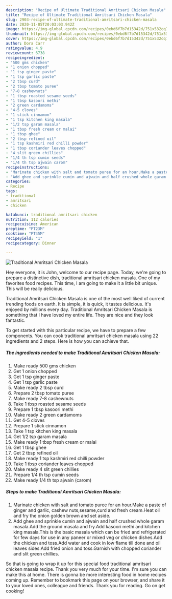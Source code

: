 ```yaml
---
description: "Recipe of Ultimate Traditional Amritsari Chicken Masala"
title: "Recipe of Ultimate Traditional Amritsari Chicken Masala"
slug: 2903-recipe-of-ultimate-traditional-amritsari-chicken-masala
date: 2020-11-05T20:03:03.942Z
image: https://img-global.cpcdn.com/recipes/0ebd6f7b7d15342d/751x532cq70/traditional-amritsari-chicken-masala-recipe-main-photo.jpg
thumbnail: https://img-global.cpcdn.com/recipes/0ebd6f7b7d15342d/751x532cq70/traditional-amritsari-chicken-masala-recipe-main-photo.jpg
cover: https://img-global.cpcdn.com/recipes/0ebd6f7b7d15342d/751x532cq70/traditional-amritsari-chicken-masala-recipe-main-photo.jpg
author: Dora Carr
ratingvalue: 4.9
reviewcount: 6738
recipeingredient:
- "500 gms chicken"
- "1 onion chopped"
- "1 tsp ginger paste"
- "1 tsp garlic paste"
- "2 tbsp curd"
- "2 tbsp tomato puree"
- "7-8 cashewnuts"
- "1 tbsp roasted sesame seeds"
- "1 tbsp kasoori methi"
- "2 green cardamoms"
- "4-5 cloves"
- "1 stick cinnamon"
- "1 tsp kitchen king masala"
- "1/2 tsp garam masala"
- "1 tbsp fresh cream or malai"
- "1 tbsp ghee"
- "2 tbsp refined oil"
- "1 tsp kashmiri red chilli powder"
- "1 tbsp coriander leaves chopped"
- "4 slit green chillies"
- "1/4 th tsp cumin seeds"
- "1/4 th tsp ajwain carom"
recipeinstructions:
- "Marinate chicken with salt and tomato puree for an hour.Make a paste of ginger and garlic, cashew nuts,sesame,curd and fresh cream.Heat oil and fry the onion golden brown and set aside."
- "Add ghee and sprinkle cumin and ajwain and half crushed whole garam masala.Add the ground masala and fry.Add kasoori methi and kitchen king masala.This is the basic masala which can be fried and refrigerated for few days for use in any paneer or mixed veg or chicken dishes.Add the chicken and toss.Add water and cook in low flame till done and oil leaves sides.Add fried onion and toss.Garnish with chopped coriander and slit green chillies."
categories:
- Recipe
tags:
- traditional
- amritsari
- chicken

katakunci: traditional amritsari chicken 
nutrition: 112 calories
recipecuisine: American
preptime: "PT23M"
cooktime: "PT45M"
recipeyield: "1"
recipecategory: Dinner

---
```



![Traditional Amritsari Chicken Masala](https://img-global.cpcdn.com/recipes/0ebd6f7b7d15342d/751x532cq70/traditional-amritsari-chicken-masala-recipe-main-photo.jpg)

Hey everyone, it is John, welcome to our recipe page. Today, we're going to prepare a distinctive dish, traditional amritsari chicken masala. One of my favorites food recipes. This time, I am going to make it a little bit unique. This will be really delicious.

Traditional Amritsari Chicken Masala is one of the most well liked of current trending foods on earth. It is simple, it is quick, it tastes delicious. It's enjoyed by millions every day. Traditional Amritsari Chicken Masala is something that I have loved my entire life. They are nice and they look fantastic.




To get started with this particular recipe, we have to prepare a few components. You can cook traditional amritsari chicken masala using 22 ingredients and 2 steps. Here is how you can achieve that.

<!--inarticleads1-->

##### The ingredients needed to make Traditional Amritsari Chicken Masala:

1. Make ready 500 gms chicken
1. Get 1 onion chopped
1. Get 1 tsp ginger paste
1. Get 1 tsp garlic paste
1. Make ready 2 tbsp curd
1. Prepare 2 tbsp tomato puree
1. Make ready 7-8 cashewnuts
1. Take 1 tbsp roasted sesame seeds
1. Prepare 1 tbsp kasoori methi
1. Make ready 2 green cardamoms
1. Get 4-5 cloves
1. Prepare 1 stick cinnamon
1. Take 1 tsp kitchen king masala
1. Get 1/2 tsp garam masala
1. Make ready 1 tbsp fresh cream or malai
1. Get 1 tbsp ghee
1. Get 2 tbsp refined oil
1. Make ready 1 tsp kashmiri red chilli powder
1. Take 1 tbsp coriander leaves chopped
1. Make ready 4 slit green chillies
1. Prepare 1/4 th tsp cumin seeds
1. Make ready 1/4 th tsp ajwain (carom)




<!--inarticleads2-->

##### Steps to make Traditional Amritsari Chicken Masala:

1. Marinate chicken with salt and tomato puree for an hour.Make a paste of ginger and garlic, cashew nuts,sesame,curd and fresh cream.Heat oil and fry the onion golden brown and set aside.
1. Add ghee and sprinkle cumin and ajwain and half crushed whole garam masala.Add the ground masala and fry.Add kasoori methi and kitchen king masala.This is the basic masala which can be fried and refrigerated for few days for use in any paneer or mixed veg or chicken dishes.Add the chicken and toss.Add water and cook in low flame till done and oil leaves sides.Add fried onion and toss.Garnish with chopped coriander and slit green chillies.




So that is going to wrap it up for this special food traditional amritsari chicken masala recipe. Thank you very much for your time. I'm sure you can make this at home. There is gonna be more interesting food in home recipes coming up. Remember to bookmark this page on your browser, and share it to your loved ones, colleague and friends. Thank you for reading. Go on get cooking!
